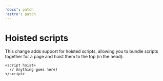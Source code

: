 ```yaml
---
'docs': patch
'astro': patch
---
```


# Hoisted scripts

This change adds support for hoisted scripts, allowing you to bundle scripts together for a page and hoist them to the top (in the head):

```astro
<script hoist>
  // Anything goes here!
</script>
```